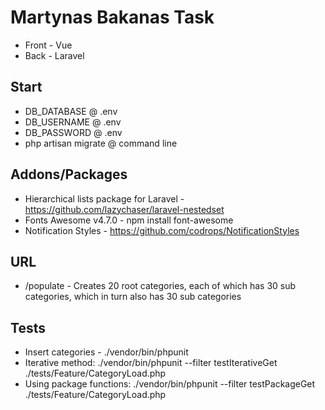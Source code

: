 # Martynas Bakanas Task

- Front - Vue
- Back - Laravel

## Start

- DB_DATABASE @ .env
- DB_USERNAME @ .env
- DB_PASSWORD @ .env
- php artisan migrate @ command line

## Addons/Packages

- Hierarchical lists package for Laravel - https://github.com/lazychaser/laravel-nestedset
- Fonts Awesome v4.7.0 - npm install font-awesome
- Notification Styles - https://github.com/codrops/NotificationStyles

## URL

- /populate - Creates 20 root categories, each of which has 30 sub categories, which in turn also has 30 sub categories

## Tests

- Insert categories - ./vendor/bin/phpunit
- Iterative method: ./vendor/bin/phpunit --filter testIterativeGet ./tests/Feature/CategoryLoad.php 
- Using package functions: ./vendor/bin/phpunit --filter testPackageGet ./tests/Feature/CategoryLoad.php
